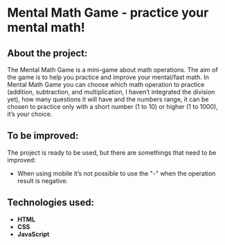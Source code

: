 # Mental Math Game - practice your mental math!

## About the project:

The Mental Math Game is a mini-game about math operations. The aim of the game is to help you practice and improve your mental/fast math.
In Mental Math Game you can choose which math operation to practice (addition, subtraction, and multiplication, I haven’t integrated the division yet), how many questions it will have and the numbers range, it can be chosen to practice only with a short number (1 to 10) or higher (1 to 1000), it’s your choice.

## To be improved:

The project is ready to be used, but there are somethings that need to be improved:
- When using mobile it’s not possible to use the "-" when the operation result is negative.

## Technologies used:

- **HTML** 
- **CSS** 
- **JavaScript**